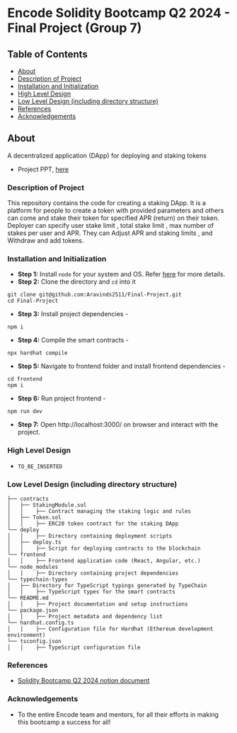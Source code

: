 # Encode Solidity Bootcamp Q2 2024 - Final Project (Group 7)

## Table of Contents
- [About](#about)
- [Description of Project](#description-of-project)
- [Installation and Initialization](#installation-and-initialization)
- [High Level Design](#high-level-design)
- [Low Level Design (including directory structure)](#low-level-design-including-directory-structure)
- [References](#references)
- [Acknowledgements](#acknowledgements)

## About
A decentralized application (DApp) for deploying and staking tokens
- Project PPT, [here](https://docs.google.com/presentation/d/1WeDXMRLH5CgoY6WR5GYedXd1Aj11W19T/edit?usp=sharing&ouid=109898555287264560472&rtpof=true&sd=true)

### Description of Project
This repository contains the code for creating a staking DApp. It is a platform for people to create a token with provided parameters and others can come and stake their token for specified APR (return) on their token. Deployer can specify user stake limit , total stake limit , max number of stakes per user and APR. They can Adjust APR and staking limits , and Withdraw and add tokens.

### Installation and Initialization
- **Step 1:** Install `node` for your system and OS. Refer [here](https://nodejs.org/en/download/package-manager) for more details.
- **Step 2:** Clone the directory and `cd` into it
```
git clone git@github.com:Aravinds2511/Final-Project.git
cd Final-Project
```
- **Step 3:** Install project dependencies -
```
npm i
```
- **Step 4:** Compile the smart contracts -
```
npx hardhat compile
```
- **Step 5:** Navigate to frontend folder and install frontend dependencies -
```
cd frontend
npm i
```
- **Step 6:** Run project frontend -
```
npm run dev
```
- **Step 7:** Open  http://localhost:3000/ on browser and interact with the project.

### High Level Design
- `TO_BE_INSERTED`

### Low Level Design (including directory structure)
```
├── contracts
│   ├── StakingModule.sol
│   │    ├── Contract managing the staking logic and rules
│   ├── Token.sol
│   │    ├── ERC20 token contract for the staking DApp
└── deploy
│   │    ├── Directory containing deployment scripts
│   ├── deploy.ts
│   │    ├── Script for deploying contracts to the blockchain
└── frontend
│   │    ├── Frontend application code (React, Angular, etc.)
└── node_modules
│   │    ├── Directory containing project dependencies
└── typechain-types
│   ├── Directory for TypeScript typings generated by TypeChain
│   │    ├── TypeScript types for the smart contracts
└── README.md
│   │    ├── Project documentation and setup instructions
└── package.json
│   │    ├── Project metadata and dependency list
└── hardhat.config.ts
│   │    ├── Configuration file for Hardhat (Ethereum development environment)
└── tsconfig.json
│   │    ├── TypeScript configuration file
```

### References
- [Solidity Bootcamp Q2 2024 notion document](https://encodeclub.notion.site/Solidity-Bootcamp-Q2-2024-6b85c86e64234d0d898ede00e53ff1f8)

### Acknowledgements
- To the entire Encode team and mentors, for all their efforts in making this bootcamp a success for all! 